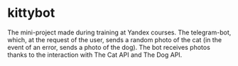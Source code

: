 # kittybot

The mini-project made during training at Yandex courses. 
The telegram-bot, which, at the request of the user, sends a random photo of the cat (in the event of an error, sends a photo of the dog). 
The bot receives photos thanks to the interaction with The Cat API and The Dog API.
